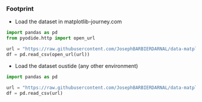 

<br>

### Footprint

- Load the dataset in matplotlib-journey.com

```python
import pandas as pd
from pyodide.http import open_url

url = "https://raw.githubusercontent.com/JosephBARBIERDARNAL/data-matplotlib-journey/refs/heads/main/footprint/footprint.csv"
df = pd.read_csv(open_url(url))
```

- Load the dataset oustide (any other environment)

```python
import pandas as pd

url = "https://raw.githubusercontent.com/JosephBARBIERDARNAL/data-matplotlib-journey/refs/heads/main/footprint/footprint.csv"
df = pd.read_csv(url)
```
